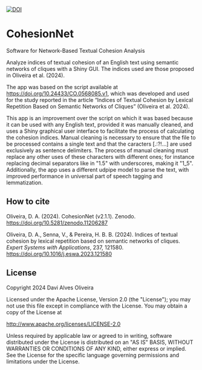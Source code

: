 [![DOI](https://zenodo.org/badge/DOI/10.5281/zenodo.11206287.svg)](https://doi.org/10.5281/zenodo.11206287)

# CohesionNet
Software for Network-Based Textual Cohesion Analysis

Analyze indices of textual cohesion of an English text using semantic networks of cliques with a Shiny GUI. The indices used are those proposed in Oliveira et al. (2024).

The app was based on the script available at https://doi.org/10.24433/CO.0568085.v1, which was developed and used for the study reported in the article “Indices of Textual Cohesion by Lexical Repetition Based on Semantic Networks of Cliques” (Oliveira et al. 2024).

This app is an improvement over the script on which it was based because it can be used with any English text, provided it was manually cleaned, and uses a Shiny graphical user interface to facilitate the process of calculating the cohesion indices. Manual cleaning is necessary to ensure that the file to be processed contains a single text and that the caracters [.:?!…] are used exclusively as sentence delimiters. The process of manual cleaning must replace any other uses of these characters with different ones; for instance replacing decimal separators like in "1.5" with underscores, making it "1_5". Additionally, the app uses a different udpipe model to parse the text, with improved performance in universal part of speech tagging and lemmatization.

## How to cite
Oliveira, D. A. (2024). CohesionNet (v2.1.1). Zenodo. https://doi.org/10.5281/zenodo.11206287

Oliveira, D. A., Senna, V., & Pereira, H. B. B. (2024). Indices of textual cohesion by lexical repetition based on semantic networks of cliques. <em>Expert Systems with Applications</em>, 237, 121580. https://doi.org/10.1016/j.eswa.2023.121580

## License
Copyright 2024 Davi Alves Oliveira

Licensed under the Apache License, Version 2.0 (the "License"); you may not use this file except in compliance with the License.
You may obtain a copy of the License at

http://www.apache.org/licenses/LICENSE-2.0

Unless required by applicable law or agreed to in writing, software distributed under the License is distributed on an "AS IS" BASIS, WITHOUT WARRANTIES OR CONDITIONS OF ANY KIND, either express or implied.
See the License for the specific language governing permissions and limitations under the License.
